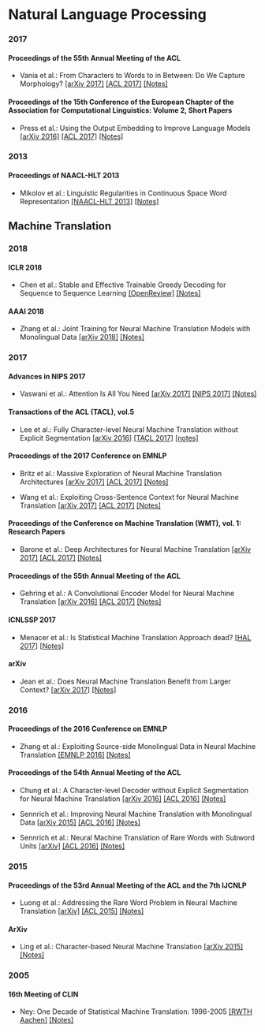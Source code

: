 # Natural Language Processing

### 2017
#### Proceedings of the 55th Annual Meeting of the ACL
* Vania et al.: From Characters to Words to in Between: Do We Capture Morphology? [[arXiv 2017]](https://arxiv.org/abs/1704.08352) [[ACL 2017]](http://www.aclweb.org/anthology/P17-1184) [[Notes]](https://github.com/ducthanhtran/paper_notes/blob/master/machine_learning/nlp/17_from_characters_to_words_to_in_between_do_we_capture_morphology.md)

#### Proceedings of the 15th Conference of the European Chapter of the Association for Computational Linguistics: Volume 2, Short Papers
* Press et al.: Using the Output Embedding to Improve Language Models [[arXiv 2016]](https://arxiv.org/abs/1608.05859) [[ACL 2017]](http://aclweb.org/anthology/E17-2025) [[Notes]](https://github.com/ducthanhtran/paper_notes/blob/master/machine_learning/nlp/17_using_the_output_embedding_to_improve_language_models.md)

### 2013
#### Proceedings of NAACL-HLT 2013
* Mikolov et al.: Linguistic Regularities in Continuous Space Word Representation [[NAACL-HLT 2013]](https://www.aclweb.org/anthology/N13-1090) [[Notes]](https://github.com/ducthanhtran/paper_notes/blob/master/machine_learning/nlp/13_linguistic_regularities_in_continuous_space_word_representations.md)

## Machine Translation
### 2018
#### ICLR 2018
* Chen et al.: Stable and Effective Trainable Greedy Decoding for Sequence to Sequence Learning [[OpenReview]](https://openreview.net/forum?id=rJZlKFkvM) [[Notes]](https://github.com/ducthanhtran/paper_notes/blob/master/machine_learning/nlp/machine_translation/18_stable_and_effective_trainable_greedy_decoding_for_seq_to_seq_learning.md)

#### AAAI 2018
* Zhang et al.: Joint Training for Neural Machine Translation Models with Monolingual Data [[arXiv 2018]](https://arxiv.org/abs/1803.00353) [[Notes]](https://github.com/ducthanhtran/paper_notes/blob/master/machine_learning/nlp/machine_translation/18_joint_training_for_nmt_models_with_monolingual_data.md)

### 2017
#### Advances in NIPS 2017
* Vaswani et al.: Attention Is All You Need [[arXiv 2017]](https://arxiv.org/abs/1706.03762) [[NIPS 2017]](https://papers.nips.cc/paper/7181-attention-is-all-you-need.pdf) [[Notes]](https://github.com/ducthanhtran/paper_notes/blob/master/machine_learning/nlp/machine_translation/17_attention_is_all_you_need.md)

#### Transactions of the ACL (TACL), vol.5
* Lee et al.: Fully Character-level Neural Machine Translation without Explicit Segmentation [[arXiv 2016]](https://arxiv.org/abs/1610.03017) [[TACL 2017]](https://transacl.org/ojs/index.php/tacl/article/viewFile/1051/253) [[notes]](https://github.com/ducthanhtran/paper_notes/blob/master/machine_learning/nlp/machine_translation/16_fully_character_level_nmt_without_explicit_segmentation.md)

#### Proceedings of the 2017 Conference on EMNLP
* Britz et al.: Massive Exploration of Neural Machine Translation Architectures [[arXiv 2017]](https://arxiv.org/abs/1703.03906) [[ACL 2017]](http://aclweb.org/anthology/D17-1151) [[Notes]](https://github.com/ducthanhtran/paper_notes/blob/master/machine_learning/nlp/machine_translation/17_massive_exploration_of_nmt_architectures.md)

* Wang et al.: Exploiting Cross-Sentence Context for Neural Machine Translation [[arXiv 2017]](https://arxiv.org/abs/1704.04347.pdf) [[ACL 2017]](http://aclweb.org/anthology/D17-1301) [[Notes]](https://github.com/ducthanhtran/paper_notes/blob/master/machine_learning/nlp/machine_translation/17_exploiting_cross_sentence_context_for_nmt.md)

#### Proceedings of the Conference on Machine Translation (WMT), vol. 1: Research Papers
* Barone et al.: Deep Architectures for Neural Machine Translation [[arXiv 2017]](https://arxiv.org/abs/1707.07631) [[ACL 2017]](https://github.com/ducthanhtran/paper_notes/blob/master/machine_learning/nlp/machine_translation/17_deep_architectures_for_nmt.md) [[Notes]](https://github.com/ducthanhtran/paper_notes/blob/master/machine_learning/nlp/machine_translation/17_deep_architectures_for_nmt.md)

#### Proceedings of the 55th Annual Meeting of the ACL
* Gehring et al.: A Convolutional Encoder Model for Neural Machine Translation [[arXiv 2016]](https://arxiv.org/abs/1611.02344) [[ACL 2017]](http://www.aclweb.org/anthology/P17-1012) [[Notes]](https://github.com/ducthanhtran/paper_notes/blob/master/machine_learning/nlp/machine_translation/17_a_convolutional_encoder_mode_for_nmt.md)

#### ICNLSSP 2017
* Menacer et al.: Is Statistical Machine Translation Approach dead? [[HAL 2017]](https://hal.inria.fr/hal-01660016/document) [[Notes]](https://github.com/ducthanhtran/paper_notes/blob/master/machine_learning/nlp/machine_translation/17_is_statistical_machine_translation_approach_dead.md)

#### arXiv
* Jean et al.: Does Neural Machine Translation Benefit from Larger Context? [[arXiv 2017]](https://arxiv.org/abs/1711.00513.pdf) [[Notes]](https://github.com/ducthanhtran/paper_notes/blob/master/machine_learning/nlp/machine_translation/17_does_nmt_benefit_from_larger_context.md)

### 2016
#### Proceedings of the 2016 Conference on EMNLP
* Zhang et al.: Exploiting Source-side Monolingual Data in Neural Machine Translation [[EMNLP 2016]](http://www.aclweb.org/anthology/D16-1160) [[Notes]](https://github.com/ducthanhtran/paper_notes/blob/master/machine_learning/nlp/machine_translation/16_exploiting_source_side_monolingual_data_in_nmt.md)

#### Proceedings of the 54th Annual Meeting of the ACL
* Chung et al.: A Character-level Decoder without Explicit Segmentation for Neural Machine Translation [[arXiv 2016]](https://arxiv.org/abs/1603.06147) [[ACL 2016]](http://www.aclweb.org/anthology/P16-1160) [[Notes]](https://github.com/ducthanhtran/paper_notes/blob/master/machine_learning/nlp/machine_translation/16_a_character_level_decoder_without_explicit_segmentation_for_nmt.md)

* Sennrich et al.: Improving Neural Machine Translation with Monolingual Data [[arXiv 2015]](https://arxiv.org/abs/1511.06709.pdf) [[ACL 2016]](http://www.aclweb.org/anthology/P16-1009) [[Notes]](https://github.com/ducthanhtran/paper_notes/blob/master/machine_learning/nlp/machine_translation/15_improving_nmt_with_monolingual_data.md)

* Sennrich et al.: Neural Machine Translation of Rare Words with Subword Units [[arXiv]](https://arxiv.org/abs/1508.07909) [[ACL 2016]](http://www.aclweb.org/anthology/P16-1162) [[Notes]](https://github.com/ducthanhtran/paper_notes/blob/master/machine_learning/nlp/machine_translation/16_nmt_of_rare_words_with_subword_units.md)

### 2015
#### Proceedings of the 53rd Annual Meeting of the ACL and the 7th IJCNLP
* Luong et al.: Addressing the Rare Word Problem in Neural Machine Translation [[arXiv]](https://arxiv.org/abs/1410.8206) [[ACL 2015]](http://www.aclweb.org/anthology/P15-1002) [[Notes]](https://github.com/ducthanhtran/paper_notes/blob/master/machine_learning/nlp/machine_translation/15_addressing_the_rare_word_problem_in_neural_machine_translation.md)

#### ArXiv
* Ling et al.: Character-based Neural Machine Translation [[arXiv 2015]](https://arxiv.org/abs/1511.04586.pdf) [[Notes]](https://github.com/ducthanhtran/paper_notes/blob/master/machine_learning/nlp/machine_translation/15_character_based_nmt.md)

### 2005
#### 16th Meeting of CLIN
* Ney: One Decade of Statistical Machine Translation: 1996-2005 [[RWTH Aachen]](https://www-i6.informatik.rwth-aachen.de/publications/download/508/Ney-MT%20Summit-2005.pdf) [[Notes]](https://github.com/ducthanhtran/paper_notes/blob/master/machine_learning/nlp/machine_translation/05_one_decade_of_smt_1996_2005.md)
